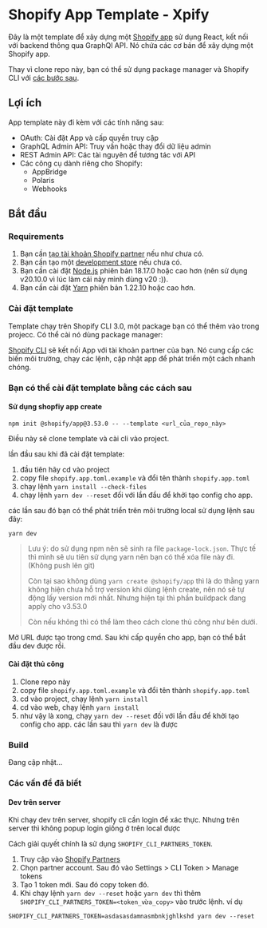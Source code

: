 # Shopify App Template - Xpify

Đây là một template để xây dựng một [Shopify app](https://shopify.dev/docs/apps/getting-started) sử dụng React, kết nối với backend thông qua GraphQl API. Nó chứa các cơ bản để xây dựng một Shopify app.

Thay vì clone repo này, bạn có thể sử dụng package manager và Shopify CLI với [các bước sau](#installing-the-template).

## Lợi ích

App template này đi kèm với các tính năng sau:

-   OAuth: Cài đặt App và cấp quyền truy cập
-   GraphQL Admin API: Truy vấn hoặc thay đổi dữ liệu admin
-   REST Admin API: Các tài nguyên để tương tác với API
-   Các công cụ dành riêng cho Shopify:
    -   AppBridge
    -   Polaris
    -   Webhooks

## Bắt đầu
### Requirements
1. Bạn cần [tạo tài khoản Shopify partner](https://partners.shopify.com/signup) nếu như chưa có.
1. Bạn cần tạo một [development store](https://help.shopify.com/en/partners/dashboard/development-stores#create-a-development-store) nếu chưa có.
1. Bạn cần cài đặt [Node.js](https://nodejs.org/en/) phiên bản 18.17.0 hoặc cao hơn (nên sử dụng v20.10.0 vì lúc làm cái này mình dùng v20 :)).
1. Bạn cần cài đặt [Yarn](https://classic.yarnpkg.com/en/docs/install) phiên bản 1.22.10 hoặc cao hơn.

### Cài đặt template

Template chạy trên Shopify CLI 3.0, một package bạn có thể thêm vào trong projecc. Có thể cài nó dùng package manager:

[Shopify CLI](https://shopify.dev/docs/apps/tools/cli) sẽ kết nối App với tài khoản partner của bạn.
Nó cung cấp các biến môi trường, chạy các lệnh, cập nhật app để phát triển một cách nhanh chóng.

### Bạn có thể cài đặt template bằng các cách sau

#### Sử dụng shopfiy app create

```shell
npm init @shopify/app@3.53.0 -- --template <url_của_repo_này>
```

Điều này sẽ clone template và cài cli vào project.

lần đầu sau khi đã cài đặt template:
1. đầu tiên hãy cd vào project
1. copy file `shopify.app.toml.example` và đổi tên thành `shopify.app.toml`
1. chạy lệnh `yarn install --check-files`
1. chạy lệnh `yarn dev --reset` đối với lần đầu để khởi tạo config cho app.

các lần sau đó bạn có thể phát triển trên môi trường local sử dụng lệnh sau đây:
```shell
yarn dev
```

> Lưu ý: do sử dụng npm nên sẽ sinh ra file `package-lock.json`. Thực tế thì mình sẽ ưu tiên sử dụng yarn nên bạn có thể xóa file này đi. (Không push lên git)
>
> Còn tại sao không dùng `yarn create @shopify/app` thì là do thằng yarn không hiện chưa hỗ trợ version khi dùng lệnh create, nên nó sẽ tự động lấy version mới nhất. Nhưng hiện tại thì phần buildpack đang apply cho v3.53.0
> 
> Còn nếu không thì có thể làm theo cách clone thủ công như bên dưới.

Mở URL được tạo trong cmd. Sau khi cấp quyền cho app, bạn có thể bắt đầu dev được rồi.

#### Cài đặt thủ công

1. Clone repo này
1. copy file `shopify.app.toml.example` và đổi tên thành `shopify.app.toml`
1. cd vào project, chạy lệnh `yarn install`
1. cd vào web, chạy lệnh `yarn install`
1. như vậy là xong, chạy `yarn dev --reset` đối với lần đầu để khởi tạo config cho app. các lần sau thì `yarn dev` là được

### Build

Đang cập nhật...

### Các vấn đề đã biết

#### Dev trên server

Khi chạy dev trên server, shopify cli cần login để xác thực. Nhưng trên server thì không popup login giống ở trên local được

Cách giải quyết chính là sử dụng `SHOPIFY_CLI_PARTNERS_TOKEN`.

1. Truy cập vào [Shopify Partners](https://partners.shopify.com/organizations)
1. Chọn partner account. Sau đó vào Settings > CLI Token > Manage tokens
1. Tạo 1 token mới. Sau đó copy token đó.
1. Khi chạy lệnh `yarn dev --reset` hoặc `yarn dev` thì thêm `SHOPIFY_CLI_PARTNERS_TOKEN=<token_vừa_copy>` vào trước lệnh.
ví dụ
```shell
SHOPIFY_CLI_PARTNERS_TOKEN=asdasasdamnasmbnkjghlkshd yarn dev --reset
```